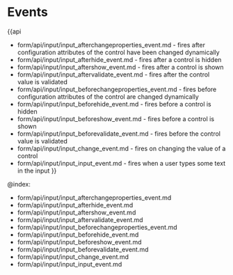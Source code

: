 Events
==========

{{api
- form/api/input/input_afterchangeproperties_event.md - fires after configuration attributes of the control have been changed dynamically
- form/api/input/input_afterhide_event.md - fires after a control is hidden
- form/api/input/input_aftershow_event.md - fires after a control is shown
- form/api/input/input_aftervalidate_event.md - fires after the control value is validated
- form/api/input/input_beforechangeproperties_event.md - fires before configuration attributes of the control are changed dynamically
- form/api/input/input_beforehide_event.md - fires before a control is hidden
- form/api/input/input_beforeshow_event.md - fires before a control is shown
- form/api/input/input_beforevalidate_event.md - fires before the control value is validated
- form/api/input/input_change_event.md - fires on changing the value of a control
- form/api/input/input_input_event.md - fires when a user types some text in the input
}}
    
@index:
- form/api/input/input_afterchangeproperties_event.md
- form/api/input/input_afterhide_event.md
- form/api/input/input_aftershow_event.md
- form/api/input/input_aftervalidate_event.md
- form/api/input/input_beforechangeproperties_event.md
- form/api/input/input_beforehide_event.md
- form/api/input/input_beforeshow_event.md
- form/api/input/input_beforevalidate_event.md
- form/api/input/input_change_event.md
- form/api/input/input_input_event.md


